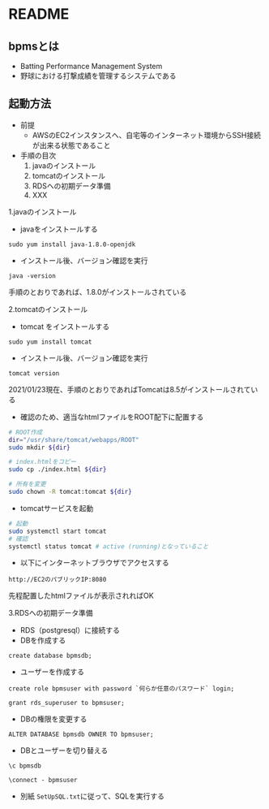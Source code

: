 # README
## bpmsとは
- Batting Performance Management System
- 野球における打撃成績を管理するシステムである

## 起動方法
- 前提
  - AWSのEC2インスタンスへ、自宅等のインターネット環境からSSH接続が出来る状態であること
- 手順の目次
  1. javaのインストール
  2. tomcatのインストール
  3. RDSへの初期データ準備
  4. XXX

1.javaのインストール
 - javaをインストールする
``` 
sudo yum install java-1.8.0-openjdk
```
 - インストール後、バージョン確認を実行
```
java -version
```
手順のとおりであれば、1.8.0がインストールされている

2.tomcatのインストール
 - tomcat をインストールする
```
sudo yum install tomcat
```
 - インストール後、バージョン確認を実行
```
tomcat version
```
2021/01/23現在、手順のとおりであればTomcatは8.5がインストールされている
 - 確認のため、適当なhtmlファイルをROOT配下に配置する
```bash
# ROOT作成
dir="/usr/share/tomcat/webapps/ROOT"
sudo mkdir ${dir}

# index.htmlをコピー
sudo cp ./index.html ${dir}

# 所有を変更
sudo chown -R tomcat:tomcat ${dir}
```
 - tomcatサービスを起動
```bash
# 起動
sudo systemctl start tomcat
# 確認
systemctl status tomcat # active (running)となっていること
```
 - 以下にインターネットブラウザでアクセスする
```
http://EC2のパブリックIP:8080
```
先程配置したhtmlファイルが表示されればOK

3.RDSへの初期データ準備
 - RDS（postgresql）に接続する
 - DBを作成する
```
create database bpmsdb;
```
 - ユーザーを作成する
```
create role bpmsuser with password `何らか任意のパスワード` login;

grant rds_superuser to bpmsuser;
```
 - DBの権限を変更する
```
ALTER DATABASE bpmsdb OWNER TO bpmsuser;
```
 - DBとユーザーを切り替える
```
\c bpmsdb

\connect - bpmsuser
```
 - 別紙 `SetUpSQL.txt`に従って、SQLを実行する

